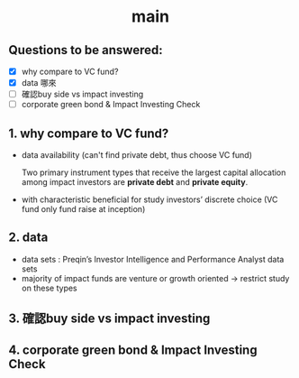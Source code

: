 # <center>main</center>

## Questions to be answered:

- [x] why compare to VC fund?
- [x] data 哪來
- [ ] 確認buy side vs impact investing
- [ ] corporate green bond & Impact Investing Check

## 1. why compare to VC fund?

- data availability (can't find private debt, thus choose VC fund)

  Two primary instrument types that receive the largest capital allocation among impact investors are __private debt__ and __private equity__. 

- with characteristic beneficial for study investors’ discrete choice  (VC fund only fund raise at inception)

## 2. data

- data sets : Preqin’s Investor Intelligence and Performance Analyst data sets  
- majority of impact funds are venture or growth oriented ->  restrict study on these types

## 3. 確認buy side vs impact investing

## 4. corporate green bond & Impact Investing Check
